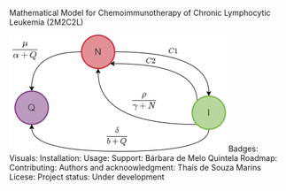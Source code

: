 Mathematical Model for Chemoimmunotherapy of Chronic Lymphocytic Leukemia (2M2C2L)





![Diagram](https://github.com/thaistudandoo/2M2C2L-/blob/main/Diagram.png)
Badges:
Visuals:
Installation:
Usage:
Support: Bárbara de Melo Quintela
Roadmap:
Contributing:
Authors and acknoowledgment: Thaís de Souza Marins
Licese:
Project status: Under development
